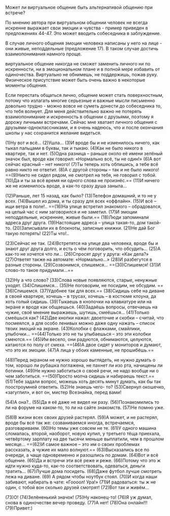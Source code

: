 Может ли виртуальное общение быть альтернативой общению при встрече? 

По мнению автора при виртуальном общении человек не всегда искренне выражает свои эмоции и чувства - пример приведен в предложениях 44-47. Это может вводить собеседника в заблуждение.

В случае личного общения эмоции человека написаны у него на лице - они живые, неподдельные (предложение 17). В таком случае достичь взаимопонимания намного проще.

виртуальное общение никогда не сможет заменить личного ни по искренности, ни в эмоциональном плане и в полной мере избавить от одиночества. Виртуально не обнимешь, не поддержишь, пожав руку. Физическое присутствие может быть очень важно в некоторые моменты общения.

Если перестать общаться лично, общение может стать поверхностным, потому что излагать многие серьезные и важные мысли письменно довольно трудно - можно вовсе не суметь донести до собеседника то, что тебя волнует. Для меня действительно важно не потерять взаимопонимание и искренность в общении с друзьями, поэтому я дорожу личными встречами. Сейчас мне хватает личного общения с друзьями-одноклассниками, и я очень надеюсь, что и после окончания школы у нас сохранится желание видеться.



(1)Ну вот и всё… (2)Ушла… (3)И вроде бы и не изменилось ничего, как
тыкал пальцами в буквы, так и тыкаю. (4)Как не было никого в квартире, так и
нет. (5)Одна разница – раньше около её имени зелёный значок был, вроде как
говорил: «Нормально всё, ты не один!» (6)А вот сейчас красный – нет никого!
(7)Ты теперь хоть обпишись, а тебе всё равно никто не ответит. (8)А с другой
стороны – так и не было никого! ==(9)Никто не сидел рядом, не смотрел на тебя, не
говорил с тобой. (10)Да и ты за всё время ни одного слова не произнёс.== (11)И
ничего же не изменилось вроде, а как-то сразу душа заныла…

(12)Раньше, лет 15 назад, как было? (13)Телефон домашний, и то не у всех.
(14)Вышел из дома, и ты сразу для всех «оффлайн». (15)И всё – ищи ветра в
поле!.. ==(16)На улице встретил знакомого – обрадовался, на целый час с ним
заговорился и не заметил. (17)И эмоции неподдельные, искренние, живые были.==
(18)Люди запоминали адреса друг друга. (19)Настоящие адреса – улица такая-то,
дом такой-то. (20)Записывали их в блокноты, записные книжки. (21)Не дай Бог
такую потерять! (22)Ты что!..

(23)Сейчас не так. (24)Встретятся на улице два человека, вроде бы и знают
друг друга долго, и есть о чём поговорить, что обсудить… (25)А как-то не хочется
что ли… (26)Спросят друг у друга: «Как дела?»  (27)Ответят также на автомате:
«Нормально...» (28)И разбегутся в разные стороны. (29)Созвонимся, спишемся…
==(30)Спишемся! (31)И слово-то такое придумали…==

(32)Ну а что слово? (33)Слова новые появляются, старые, ненужные уходят.
(34)Спишемся… (35)Не поговорим, не посидим, не обсудим. ==(36)Спишемся.
(37)Удобнее так для всех.== (38)Сидишь себе на диване в своей квартире, хочешь –
в трусах, хочешь – в костюме клоуна, да хоть голый сидишь. (39)Тыкаешь в
кнопочки на клавиатуре или на экране и вроде как общаешься. (40)Задаёшь
вопросы, отвечаешь на чужие, своё мнение выражаешь, шутишь, смеёшься…
(41)Только смеёшься как? (42)Две кнопки нажал: двоеточие и скобки – считай,
что посмеялся, а для особо ленивых можно даже одну нажать – список твоих
эмоций на экране. (43)Колобки с флажками, смайлики, улыбочки... ==(44)Только это
не ты улыбаешься – это эти колобки смеются.== (45)Им весело, они радуются,
обнимаются, целуются, катаются по полу от смеха. ==(46)А двое сидят у мониторов
и думают, что это их эмоции. (47)А лица у обоих каменные, не прошибёшь.==

(48)Перед экраном не нужно хорошо выглядеть, не нужно думать о том,
хорошо ли рубашка поглажена, не пахнет ли изо рта, начищены ли ботинки.
(49)Не нужно заботиться о своей речи, не надо вообще ни о чем заботиться.
==(50)Просто молча сидишь и набираешь текст.== (51)Тебе задали вопрос, можешь
хоть десять минут думать, как бы так поостроумней ответить. (52)Не знаешь чего-
то? (53)Свернул окошечко, «загуглил», и вот он, мистер Всезнайка, перед вами!

(54)А она?.. (55)Да я её даже не видел ни разу. (56)Познакомились то ли на
форуме на каком-то, то ли на сайте знакомств. (57)Не помню уже.

(58)В жизни всех своих друзей растерял. (59)А может, и не растерял, вроде
бы всё так же: созваниваемся иногда, встречаемся, разговариваем. (60)Но темы
уже совсем не те. (61)У одного машина сломалась, второй, наоборот, новую
купил, у третьего тёща приехала, четвёртому зарплату на две тысячи меньше
выплатили, чем в прошлом месяце… ==(62)И самое важное – это им о своих
проблемах рассказать, а чужие их мало волнуют.== (63)Высказались все по очереди, а чаще одновременно и разошлись по домам. (64)Вот и всё общение. (65)Да и
встречи эти всё реже и реже. (66)Потому что это ж идти нужно куда-то, как-то
соответствовать, одеваться, деньги тратить… (67)Лучше дома посидеть. (68)Даже
футбол лучше смотреть лежа на диване. (69) А рядом чтобы ноутбук стоял. (70)И
когда наши забивают, набирать в чате: «Гоооол! Ура!» (71)И радоваться: ты ж не
один, с тобой вон сколько друзей смотрят! (72)Вот так и живём…

(73)О! (74)Зелёненький значок! (75)Ну наконец-то! (76)Я уж думал, снова в
одиночестве вечер проведу. (77)А нет! (78)Она онлайн!!! (79)Привет:)